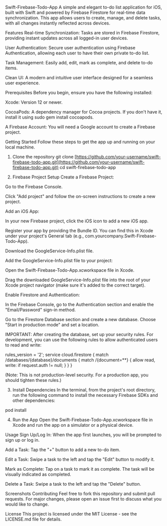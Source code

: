 Swift-Firebase-Todo-App
A simple and elegant to-do list application for iOS, built with Swift and powered by Firebase Firestore for real-time data synchronization. This app allows users to create, manage, and delete tasks, with all changes instantly reflected across devices.

Features
Real-time Synchronization: Tasks are stored in Firebase Firestore, providing instant updates across all logged-in user devices.

User Authentication: Secure user authentication using Firebase Authentication, allowing each user to have their own private to-do list.

Task Management: Easily add, edit, mark as complete, and delete to-do items.

Clean UI: A modern and intuitive user interface designed for a seamless user experience.

Prerequisites
Before you begin, ensure you have the following installed:

Xcode: Version 12 or newer.

CocoaPods: A dependency manager for Cocoa projects. If you don't have it, install it using sudo gem install cocoapods.

A Firebase Account: You will need a Google account to create a Firebase project.

Getting Started
Follow these steps to get the app up and running on your local machine.

1. Clone the repository
git clone [https://github.com/your-username/swift-firebase-todo-app.git](https://github.com/your-username/swift-firebase-todo-app.git)
cd swift-firebase-todo-app

2. Firebase Project Setup
Create a Firebase Project:

Go to the Firebase Console.

Click "Add project" and follow the on-screen instructions to create a new project.

Add an iOS App:

In your new Firebase project, click the iOS icon to add a new iOS app.

Register your app by providing the Bundle ID. You can find this in Xcode under your project's General tab (e.g., com.yourcompany.Swift-Firebase-Todo-App).

Download the GoogleService-Info.plist file.

Add the GoogleService-Info.plist file to your project:

Open the Swift-Firebase-Todo-App.xcworkspace file in Xcode.

Drag the downloaded GoogleService-Info.plist file into the root of your Xcode project navigator (make sure it's added to the correct target).

Enable Firestore and Authentication:

In the Firebase Console, go to the Authentication section and enable the "Email/Password" sign-in method.

Go to the Firestore Database section and create a new database. Choose "Start in production mode" and set a location.

IMPORTANT: After creating the database, set up your security rules. For development, you can use the following rules to allow authenticated users to read and write:

rules_version = '2';
service cloud.firestore {
  match /databases/{database}/documents {
    match /{document=**} {
      allow read, write: if request.auth != null;
    }
  }
}

(Note: This is not production-level security. For a production app, you should tighten these rules.)

3. Install Dependencies
In the terminal, from the project's root directory, run the following command to install the necessary Firebase SDKs and other dependencies:

pod install

4. Run the App
Open the Swift-Firebase-Todo-App.xcworkspace file in Xcode and run the app on a simulator or a physical device.

Usage
Sign Up/Log In: When the app first launches, you will be prompted to sign up or log in.

Add a Task: Tap the "+" button to add a new to-do item.

Edit a Task: Swipe a task to the left and tap the "Edit" button to modify it.

Mark as Complete: Tap on a task to mark it as complete. The task will be visually indicated as completed.

Delete a Task: Swipe a task to the left and tap the "Delete" button.

Screenshots
Contributing
Feel free to fork this repository and submit pull requests. For major changes, please open an issue first to discuss what you would like to change.

License
This project is licensed under the MIT License - see the LICENSE.md file for details.
